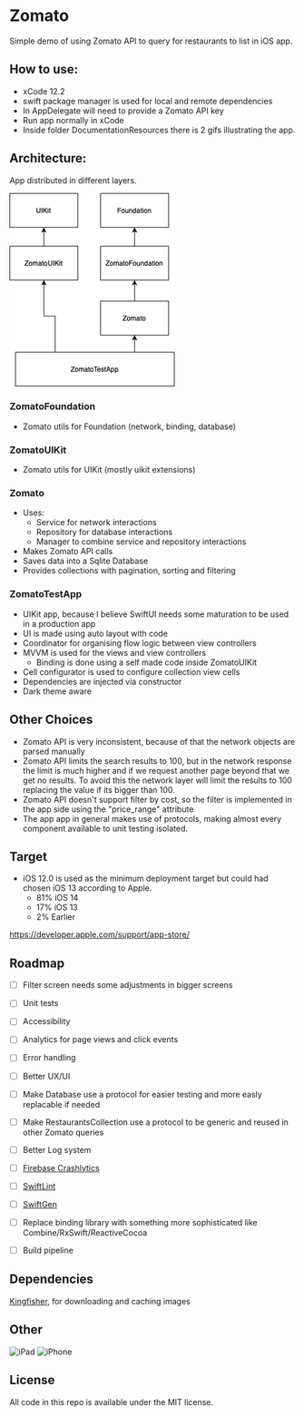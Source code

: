 


# Zomato

Simple demo of using Zomato API to query for restaurants to list in iOS app.

## How to use:

* xCode 12.2
* swift package manager is used for local and remote dependencies
* In AppDelegate will need to provide a Zomato API key
* Run app normally in xCode
* Inside folder DocumentationResources there is 2 gifs illustrating the app.

  

## Architecture:

App distributed in different layers.

![Overview](DocumentationResources/arch.png)

### ZomatoFoundation

* Zomato utils for Foundation (network, binding, database)

### ZomatoUIKit

* Zomato utils for UIKit (mostly uikit extensions)

### Zomato
* Uses:
  * Service for network interactions
  * Repository for database interactions
  * Manager to combine service and repository interactions
* Makes Zomato API calls
* Saves data into a Sqlite Database
* Provides collections with pagination, sorting and filtering


### ZomatoTestApp

* UIKit app, because I believe SwiftUI needs some maturation to be used in a production app
* UI is made using auto layout with code
* Coordinator for organising flow logic between view controllers
* MVVM is used for the views and view controllers
  * Binding is done using a self made code inside ZomatoUIKit
* Cell configurator is used to configure collection view cells
* Dependencies are injected via constructor
* Dark theme aware



  
## Other Choices
* Zomato API is very inconsistent, because of that the network objects are parsed manually 
* Zomato API limits the search results to 100, but in the network response the limit is much higher and if we request another page beyond that we get no results. To avoid this the network layer will limit the results to 100 replacing the value if its bigger than 100.
* Zomato API doesn't support filter by cost, so the filter is implemented in the app side using the "price_range" attribute
* The app app in general makes use of protocols, making almost every component available to unit testing isolated. 


## Target

* iOS 12.0 is used as the minimum deployment target but could had chosen iOS 13 according to Apple.
  * 81% iOS 14
  * 17% iOS 13
  * 2% Earlier

https://developer.apple.com/support/app-store/

  

## Roadmap

- [ ] Filter screen needs some adjustments in bigger screens
- [ ] Unit tests
- [ ] Accessibility
- [ ] Analytics for page views and click events
- [ ] Error handling
- [ ] Better UX/UI
- [ ] Make Database use a protocol for easier testing and more easly replacable if needed
- [ ] Make RestaurantsCollection use a protocol to be generic and reused in other Zomato queries
- [ ] Better Log system
- [ ] [Firebase Crashlytics](https://firebase.google.com/products/crashlytics?gclid=EAIaIQobChMIwcv1_7qe7gIVG-3tCh2kNg9tEAAYASAAEgK3GvD_BwE)
- [ ] [SwiftLint](https://github.com/realm/SwiftLint)
- [ ] [SwiftGen](https://github.com/SwiftGen/SwiftGen)
- [ ] Replace binding library with something more sophisticated like Combine/RxSwift/ReactiveCocoa
- [ ] Build pipeline

  

## Dependencies

[Kingfisher](https://github.com/onevcat/Kingfisher), for downloading and caching images

  
## Other  
  ![iPad](DocumentationResources/ipda.gif)
  ![iPhone](DocumentationResources/iphone.gif)

## License

All code in this repo is available under the MIT license.
